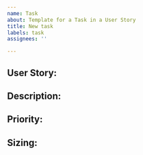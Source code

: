 ```yaml
---
name: Task
about: Template for a Task in a User Story
title: New task
labels: task
assignees: ''

---
```


## User Story: #

## Description:

## Priority:

## Sizing:
